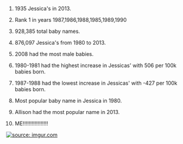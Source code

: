 1. 1935 Jessica's in 2013.

2. Rank 1 in years 1987,1986,1988,1985,1989,1990

3. 928,385 total baby names.

4. 876,097 Jessica's from 1980 to 2013.

5. 2008 had the most male babies.

6. 1980-1981 had the highest increase in Jessicas' with 506 per 100k babies born.

7. 1987-1988 had the lowest increase in Jessicas' with -427 per 100k babies born.

8. Most popular baby name in Jessica in 1980.

9. Allison had the most popular name in 2013.

10. ME!!!!!!!!!!!!!!!!!

<a href="http://imgur.com/wRDHu5b"><img src="http://i.imgur.com/wRDHu5b.png?1" title="source: imgur.com" /></a>
